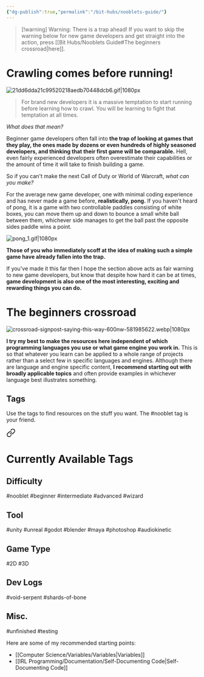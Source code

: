 ```yaml
---
{"dg-publish":true,"permalink":"/bit-hubs/nooblets-guide/"}
---
```


>[!warning] Warning: There is a trap ahead!
>If you want to skip the warning below for new game developers and get straight into the action, press [[Bit Hubs/Nooblets Guide#The beginners crossroad\|here]].
# Crawling comes before running!

![21dd6dda21c99520218aedb70448dcb6.gif|1080px](/img/user/_Bit%20Lab%20Organisation/Images/21dd6dda21c99520218aedb70448dcb6.gif)

>For brand new developers it is a massive temptation to start running before learning how to crawl. You will be learning to fight that temptation at all times.

*What does that mean?*

Beginner game developers often fall into **the trap of looking at games that they play, the ones made by dozens or even hundreds of highly seasoned developers, and thinking that their first game will be comparable.** Hell, even fairly experienced developers often overestimate their capabilities or the amount of time it will take to finish building a game.

So if you can't make the next Call of Duty or World of Warcraft, *what can you make?*

For the average new game developer, one with minimal coding experience and has never made a game before, **realistically, pong.** If you haven't heard of pong, it is a game with two controllable paddles consisting of white boxes, you can move them up and down to bounce a small white ball between them, whichever side manages to get the ball past the opposite sides paddle wins a point.

![pong_1.gif|1080px](/img/user/_Bit%20Lab%20Organisation/Images/pong_1.gif)

**Those of you who immediately scoff at the idea of making such a simple game have already fallen into the trap.**

If you've made it this far then I hope the section above acts as fair warning to new game developers, but know that despite how hard it can be at times, **game development is also one of the most interesting, exciting and rewarding things you can do.**

# The beginners crossroad

![crossroad-signpost-saying-this-way-600nw-581985622.webp|1080px](/img/user/_Bit%20Lab%20Organisation/Images/crossroad-signpost-saying-this-way-600nw-581985622.webp)

**I try my best to make the resources here independent of which programming languages you use or what game engine you work in.** This is so that whatever you learn can be applied to a whole range of projects rather than a select few in specific languages and engines. Although there are language and engine specific content, **I recommend starting out with broadly applicable topics** and often provide examples in whichever language best illustrates something.

## Tags

Use the tags to find resources on the stuff you want. The #nooblet tag is your friend.


<div class="transclusion internal-embed is-loaded"><a class="markdown-embed-link" href="/bit-hubs/tags/" aria-label="Open link"><svg xmlns="http://www.w3.org/2000/svg" width="24" height="24" viewBox="0 0 24 24" fill="none" stroke="currentColor" stroke-width="2" stroke-linecap="round" stroke-linejoin="round" class="svg-icon lucide-link"><path d="M10 13a5 5 0 0 0 7.54.54l3-3a5 5 0 0 0-7.07-7.07l-1.72 1.71"></path><path d="M14 11a5 5 0 0 0-7.54-.54l-3 3a5 5 0 0 0 7.07 7.07l1.71-1.71"></path></svg></a><div class="markdown-embed">




# Currently Available Tags

## Difficulty
#nooblet
#beginner
#intermediate
#advanced
#wizard

## Tool
#unity
#unreal
#godot
#blender
#maya
#photoshop
#audiokinetic

## Game Type
#2D
#3D 

## Dev Logs
#void-serpent 
#shards-of-bone

## Misc.
#unfinished
#testing 

</div></div>


Here are some of my recommended starting points:
- [[Computer Science/Variables/Variables\|Variables]]
- [[IRL Programming/Documentation/Self-Documenting Code\|Self-Documenting Code]]



